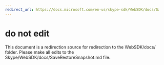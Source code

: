 ```yaml
---
redirect_url: https://docs.microsoft.com/en-us/skype-sdk/WebSDK/docs/SaveRestoreSnapshot
---
```

# do not edit
This document is a redirection source for redirection to the WebSDK/docs/ folder. Please make all edits to the Skype/WebSDK/docs/SaveRestoreSnapshot.md file.

